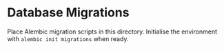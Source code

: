# Database Migrations

Place Alembic migration scripts in this directory. Initialise the environment with `alembic init migrations` when ready.
